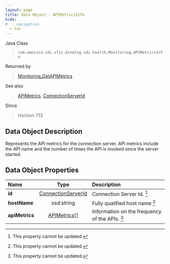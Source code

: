 ```yaml
---
layout: page
title: Data Object - APIMetricsInfo
hide:
#  - navigation
  - toc
---
```






Java Class
> `com.omnissa.vdi.vlsi.binding.vdi.health.Monitoring.APIMetricsInfo`

Returned by
> [Monitoring_GetAPIMetrics](vdi.health.Monitoring.md#getAPIMetrics)

See also
> [APIMetrics](vdi.health.Monitoring.APIMetrics.md), [ConnectionServerId](vdi.entity.ConnectionServerId.md)

Since
> Horizon 7.13


## Data Object Description

Represents the API metrics for the connection server. API metrics include the API name and the number of times the API is invoked since the server started.

## Data Object Properties

 Name | Type | Description
:---|:---:|:---
**id**| [ConnectionServerId](vdi.entity.ConnectionServerId.md)|  Connection Server Id. [^2]
**hostName**|  xsd:string|  Fully qualified host name [^2]
**apiMetrics**| [APIMetrics[]](vdi.health.Monitoring.APIMetrics.md)|  Information on the frequency of the APIs. [^2]


 


[^2]: This property cannot be updated.